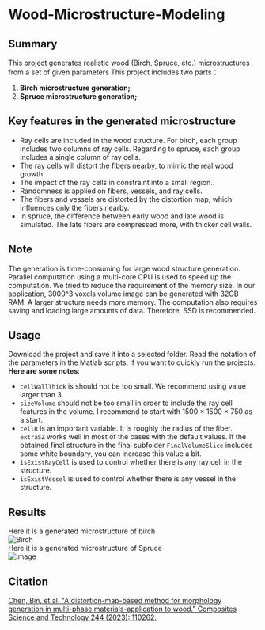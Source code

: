 # Wood-Microstructure-Modeling
## Summary
This project generates realistic wood (Birch, Spruce, etc.) microstructures from a set of given parameters 
This project includes two parts：
1. **Birch microstructure generation;**
2. **Spruce microstructure generation;**

## Key features in the generated microstructure
- Ray cells are included in the wood structure. For birch, each group includes two columns of ray cells. Regarding to spruce, each group includes a single column of ray cells.  
- The ray cells will distort the fibers nearby, to mimic the real wood growth.  
- The impact of the ray cells in constraint into a small region.  
- Randomness is applied on fibers, vessels, and ray cells.  
- The fibers and vessels are distorted by the distortion map, which influences only the fibers nearby.
- In spruce, the difference between early wood and late wood is simulated. The late fibers are compressed more, with thicker cell walls.

## Note  
The generation is time-consuming for large wood structure generation. Parallel computation using a multi-core CPU is used to speed up the computation. We tried to reduce the requirement of the memory size. In our application, $3000\^3$ voxels volume image can be generated with 32GB RAM. A larger structure needs more memory. The computation also requires saving and loading large amounts of data. Therefore, SSD is recommended.

## Usage
Download the project and save it into a selected folder. 
Read the notation of the parameters in the Matlab scripts. 
If you want to quickly run the projects. **Here are some notes**:  
- `cellWallThick` is should not be too small. We recommend using value larger than 3   
- `sizeVolume` should not be too small in order to include the ray cell features in the volume. I recommend to start with 1500 $\times$ 1500 $\times$ 750 as a start.   
- `cellR` is an important variable. It is roughly the radius of the fiber.  
`extraSZ` works well in most of the cases with the default values. If the obtained final structure in the final subfolder  `FinalVolumeSlice` includes some white boundary, you can increase this value a bit. 
- `isExistRayCell` is used to control whether there is any ray cell in the structure.
- `isExistVessel` is used to control whether there is any vessel in the structure.

## Results
Here it is a generated microstructure of birch  
![Birch](https://github.com/cbbuaa/Wood-Microstructure-Modeling/assets/23333414/5cc4806e-52ec-46e0-888a-ccaa9a74a855)  
Here it is a generated microstructure of Spruce  
![image](https://github.com/cbbuaa/Wood-Microstructure-Modeling/assets/23333414/15b9ab1c-c080-4141-93d7-3b4862555be2)  


## Citation
[Chen, Bin, et al. "A distortion-map-based method for morphology generation in multi-phase materials-application to wood." Composites Science and Technology 244 (2023): 110262.](https://www.sciencedirect.com/science/article/pii/S0266353823003561)
